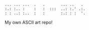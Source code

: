 ```
... ... ...  .   .       ... ..   .
:.: :.. :    :   :  :::  ..: :.' .:.
: : ..: :..  :   :       :.: : :  '.
```
My own ASCII art repo!
